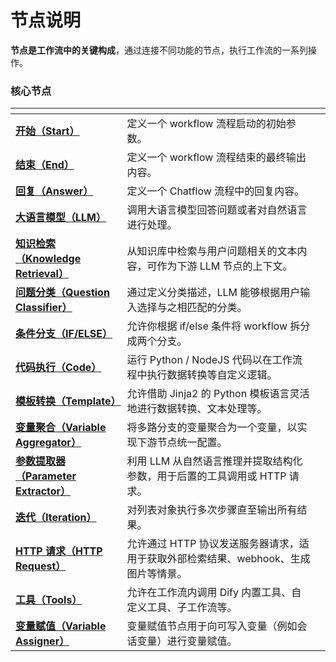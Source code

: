 # 节点说明

**节点是工作流中的关键构成**，通过连接不同功能的节点，执行工作流的一系列操作。

### 核心节点

<table data-view="cards"><thead><tr><th></th><th></th><th></th></tr></thead><tbody><tr><td><a href="start.md"><strong>开始（Start）</strong></a></td><td>定义一个 workflow 流程启动的初始参数。</td><td></td></tr><tr><td><a href="end.md"><strong>结束（End）</strong></a></td><td>定义一个 workflow 流程结束的最终输出内容。</td><td></td></tr><tr><td><a href="answer.md"><strong>回复（Answer）</strong></a></td><td>定义一个 Chatflow 流程中的回复内容。</td><td></td></tr><tr><td><a href="llm.md"><strong>大语言模型（LLM）</strong></a></td><td>调用大语言模型回答问题或者对自然语言进行处理。</td><td></td></tr><tr><td><a href="knowledge-retrieval.md"><strong>知识检索（Knowledge Retrieval）</strong></a></td><td>从知识库中检索与用户问题相关的文本内容，可作为下游 LLM 节点的上下文。</td><td></td></tr><tr><td><a href="question-classifier.md"><strong>问题分类（Question Classifier）</strong></a></td><td>通过定义分类描述，LLM 能够根据用户输入选择与之相匹配的分类。</td><td></td></tr><tr><td><a href="ifelse.md"><strong>条件分支（IF/ELSE）</strong></a></td><td>允许你根据 if/else 条件将 workflow 拆分成两个分支。</td><td></td></tr><tr><td><a href="code.md"><strong>代码执行（Code）</strong></a></td><td>运行 Python / NodeJS 代码以在工作流程中执行数据转换等自定义逻辑。</td><td></td></tr><tr><td><a href="template.md"><strong>模板转换（Template）</strong></a></td><td>允许借助 Jinja2 的 Python 模板语言灵活地进行数据转换、文本处理等。</td><td></td></tr><tr><td><a href="variable-aggregator.md"><strong>变量聚合（Variable Aggregator）</strong></a></td><td>将多路分支的变量聚合为一个变量，以实现下游节点统一配置。</td><td></td></tr><tr><td><a href="parameter-extractor.md"><strong>参数提取器（Parameter Extractor）</strong></a></td><td>利用 LLM 从自然语言推理并提取结构化参数，用于后置的工具调用或 HTTP 请求。</td><td></td></tr><tr><td><a href="iteration.md"><strong>迭代（Iteration）</strong></a></td><td>对列表对象执行多次步骤直至输出所有结果。</td><td></td></tr><tr><td><a href="http-request.md"><strong>HTTP 请求（HTTP Request）</strong></a></td><td>允许通过 HTTP 协议发送服务器请求，适用于获取外部检索结果、webhook、生成图片等情景。</td><td></td></tr><tr><td><a href="tools.md"><strong>工具（Tools）</strong></a></td><td>允许在工作流内调用 Dify 内置工具、自定义工具、子工作流等。</td><td></td></tr><tr><td><a href="variable-assigner.md"><strong>变量赋值（Variable Assigner）</strong></a></td><td>变量赋值节点用于向可写入变量（例如会话变量）进行变量赋值。</td><td></td></tr></tbody></table>
